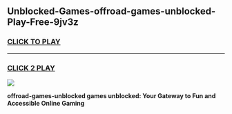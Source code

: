 
## Unblocked-Games-offroad-games-unblocked-Play-Free-9jv3z
<h3>
<a href="https://premium76.site?title=offroad-games-unblocked&ref=17A">CLICK TO PLAY</a></h3>
<hr>

<h3>
<a href="https://premium76.site?title=offroad-games-unblocked&ref=17A">CLICK 2 PLAY</a>
  
</h3>

<a href="https://premium76.site?title=offroad-games-unblocked&ref=17A"><img src="https://clearcache.store/games.png"></a>


**offroad-games-unblocked games unblocked: Your Gateway to Fun and Accessible Online Gaming**

